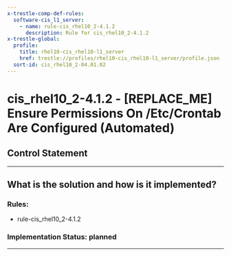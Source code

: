```yaml
---
x-trestle-comp-def-rules:
  software-cis_l1_server:
    - name: rule-cis_rhel10_2-4.1.2
      description: Rule for cis_rhel10_2-4.1.2
x-trestle-global:
  profile:
    title: rhel10-cis_rhel10-l1_server
    href: trestle://profiles/rhel10-cis_rhel10-l1_server/profile.json
  sort-id: cis_rhel10_2-04.01.02
---
```


# cis_rhel10_2-4.1.2 - \[REPLACE_ME\] Ensure Permissions On /Etc/Crontab Are Configured (Automated)

## Control Statement

______________________________________________________________________

## What is the solution and how is it implemented?

<!-- For implementation status enter one of: implemented, partial, planned, alternative, not-applicable -->

<!-- Note that the list of rules under ### Rules: is read-only and changes will not be captured after assembly to JSON -->

<!-- Add control implementation description here for control: cis_rhel10_2-4.1.2 -->

### Rules:

  - rule-cis_rhel10_2-4.1.2

### Implementation Status: planned

______________________________________________________________________
